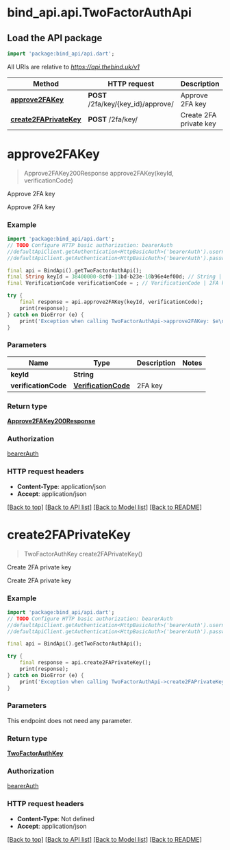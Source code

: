 # bind_api.api.TwoFactorAuthApi

## Load the API package
```dart
import 'package:bind_api/api.dart';
```

All URIs are relative to *https://api.thebind.uk/v1*

Method | HTTP request | Description
------------- | ------------- | -------------
[**approve2FAKey**](TwoFactorAuthApi.md#approve2fakey) | **POST** /2fa/key/{key_id}/approve/ | Approve 2FA key
[**create2FAPrivateKey**](TwoFactorAuthApi.md#create2faprivatekey) | **POST** /2fa/key/ | Create 2FA private key


# **approve2FAKey**
> Approve2FAKey200Response approve2FAKey(keyId, verificationCode)

Approve 2FA key

Approve 2FA key

### Example
```dart
import 'package:bind_api/api.dart';
// TODO Configure HTTP basic authorization: bearerAuth
//defaultApiClient.getAuthentication<HttpBasicAuth>('bearerAuth').username = 'YOUR_USERNAME'
//defaultApiClient.getAuthentication<HttpBasicAuth>('bearerAuth').password = 'YOUR_PASSWORD';

final api = BindApi().getTwoFactorAuthApi();
final String keyId = 38400000-8cf0-11bd-b23e-10b96e4ef00d; // String | 
final VerificationCode verificationCode = ; // VerificationCode | 2FA key

try {
    final response = api.approve2FAKey(keyId, verificationCode);
    print(response);
} catch on DioError (e) {
    print('Exception when calling TwoFactorAuthApi->approve2FAKey: $e\n');
}
```

### Parameters

Name | Type | Description  | Notes
------------- | ------------- | ------------- | -------------
 **keyId** | **String**|  | 
 **verificationCode** | [**VerificationCode**](VerificationCode.md)| 2FA key | 

### Return type

[**Approve2FAKey200Response**](Approve2FAKey200Response.md)

### Authorization

[bearerAuth](../README.md#bearerAuth)

### HTTP request headers

 - **Content-Type**: application/json
 - **Accept**: application/json

[[Back to top]](#) [[Back to API list]](../README.md#documentation-for-api-endpoints) [[Back to Model list]](../README.md#documentation-for-models) [[Back to README]](../README.md)

# **create2FAPrivateKey**
> TwoFactorAuthKey create2FAPrivateKey()

Create 2FA private key

Create 2FA private key

### Example
```dart
import 'package:bind_api/api.dart';
// TODO Configure HTTP basic authorization: bearerAuth
//defaultApiClient.getAuthentication<HttpBasicAuth>('bearerAuth').username = 'YOUR_USERNAME'
//defaultApiClient.getAuthentication<HttpBasicAuth>('bearerAuth').password = 'YOUR_PASSWORD';

final api = BindApi().getTwoFactorAuthApi();

try {
    final response = api.create2FAPrivateKey();
    print(response);
} catch on DioError (e) {
    print('Exception when calling TwoFactorAuthApi->create2FAPrivateKey: $e\n');
}
```

### Parameters
This endpoint does not need any parameter.

### Return type

[**TwoFactorAuthKey**](TwoFactorAuthKey.md)

### Authorization

[bearerAuth](../README.md#bearerAuth)

### HTTP request headers

 - **Content-Type**: Not defined
 - **Accept**: application/json

[[Back to top]](#) [[Back to API list]](../README.md#documentation-for-api-endpoints) [[Back to Model list]](../README.md#documentation-for-models) [[Back to README]](../README.md)

